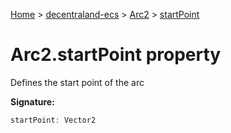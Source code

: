 [Home](./index) &gt; [decentraland-ecs](./decentraland-ecs.md) &gt; [Arc2](./decentraland-ecs.arc2.md) &gt; [startPoint](./decentraland-ecs.arc2.startpoint.md)

# Arc2.startPoint property

Defines the start point of the arc

**Signature:**
```javascript
startPoint: Vector2
```
